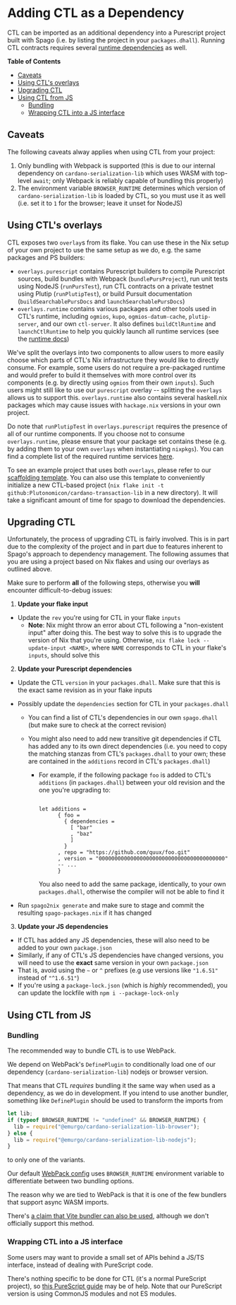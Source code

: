 # Adding CTL as a Dependency

CTL can be imported as an additional dependency into a Purescript project built with Spago (i.e. by listing the project in your `packages.dhall`). Running CTL contracts requires several [runtime dependencies](./runtime.md) as well.

**Table of Contents**
<!-- START doctoc generated TOC please keep comment here to allow auto update -->
<!-- DON'T EDIT THIS SECTION, INSTEAD RE-RUN doctoc TO UPDATE -->

- [Caveats](#caveats)
- [Using CTL's overlays](#using-ctls-overlays)
- [Upgrading CTL](#upgrading-ctl)
- [Using CTL from JS](#using-ctl-from-js)
  - [Bundling](#bundling)
  - [Wrapping CTL into a JS interface](#wrapping-ctl-into-a-js-interface)

<!-- END doctoc generated TOC please keep comment here to allow auto update -->

## Caveats

The following caveats alway applies when using CTL from your project:

1. Only bundling with Webpack is supported (this is due to our internal dependency on `cardano-serialization-lib` which uses WASM with top-level `await`; only Webpack is reliably capable of bundling this properly)
2. The environment variable `BROWSER_RUNTIME` determines which version of `cardano-serialization-lib` is loaded by CTL, so you must use it as well (i.e. set it to `1` for the browser; leave it unset for NodeJS)

## Using CTL's overlays

CTL exposes two `overlay`s from its flake. You can use these in the Nix setup of your own project to use the same setup as we do, e.g. the same packages and PS builders:

- `overlays.purescript` contains Purescript builders to compile Purescript sources, build bundles with Webpack (`bundlePursProject`), run unit tests using NodeJS (`runPursTest`), run CTL contracts on a private testnet using Plutip (`runPlutipTest`), or build Pursuit documentation (`buildSearchablePursDocs` and `launchSearchablePursDocs`)
- `overlays.runtime` contains various packages and other tools used in CTL's runtime, including `ogmios`, `kupo`, `ogmios-datum-cache`, `plutip-server`, and our own `ctl-server`. It also defines `buildCtlRuntime` and `launchCtlRuntime` to help you quickly launch all runtime services (see the [runtime docs](./runtime.md))

We've split the overlays into two components to allow users to more easily choose which parts of CTL's Nix infrastructure they would like to directly consume. For example, some users do not require a pre-packaged runtime and would prefer to build it themselves with more control over its components (e.g. by directly using `ogmios` from their own `inputs`). Such users might still like to use our `purescript` overlay -- splitting the `overlays` allows us to support this. `overlays.runtime` also contains several haskell.nix packages which may cause issues with `hackage.nix` versions in your own project.

Do note that `runPlutipTest` in `overlays.purescript` requires the presence of all of our runtime components. If you choose not to consume `overlays.runtime`, please ensure that your package set contains these (e.g. by adding them to your own `overlays` when instantiating `nixpkgs`). You can find a complete list of the required runtime services [here](./plutip-testing.md#architecture).

To see an example project that uses both `overlays`, please refer to our [scaffolding template](../templates/ctl-scaffold/flake.nix). You can also use this template to conveniently initialize a new CTL-based project (`nix flake init -t github:Plutonomicon/cardano-transaction-lib` in a new directory). It will take a significant amount of time for spago to download the dependencies.

## Upgrading CTL

Unfortunately, the process of upgrading CTL is fairly involved. This is in part due to the complexity of the project and in part due to features inherent to Spago's approach to dependency management. The following assumes that you are using a project based on Nix flakes and using our overlays as outlined above.

Make sure to perform **all** of the following steps, otherwise you **will** encounter difficult-to-debug issues:

1. **Update your flake input**

- Update the `rev` you're using for CTL in your flake `inputs`
  - **Note**: Nix might throw an error about CTL following a "non-existent input" after doing this. The best way to solve this is to upgrade the version of Nix that you're using. Otherwise, `nix flake lock --update-input <NAME>`, where `NAME` corresponds to CTL in your flake's `inputs`, should solve this

2. **Update your Purescript dependencies**

- Update the CTL `version` in your `packages.dhall`. Make sure that this is the exact same revision as in your flake inputs
- Possibly update the `dependencies` section for CTL in your `packages.dhall`

  - You can find a list of CTL's dependencies in our own `spago.dhall` (but make sure to check at the correct revision)
  - You might also need to add new transitive git dependencies if CTL has added any to its own direct dependencies (i.e. you need to copy the matching stanzas from CTL's `packages.dhall` to your own; these are contained in the `additions` record in CTL's `packages.dhall`)

    - For example, if the following package `foo` is added to CTL's `additions` (in `packages.dhall`) between your old revision and the one you're upgrading to:

      ```dhall

      let additions =
            { foo =
              { dependencies =
                [ "bar"
                , "baz"
                ]
              }
            , repo = "https://github.com/quux/foo.git"
            , version = "0000000000000000000000000000000000000000"
            -- ...
            }
      ```

      You also need to add the same package, identically, to your own `packages.dhall`, otherwise the compiler will not be able to find it

- Run `spago2nix generate` and make sure to stage and commit the resulting `spago-packages.nix` if it has changed

3. **Update your JS dependencies**

- If CTL has added any JS dependencies, these will also need to be added to your own `package.json`
- Similarly, if any of CTL's JS dependencies have changed versions, you will need to use the **exact** same version in your own `package.json`
- That is, avoid using the `~` or `^` prefixes (e.g use versions like `"1.6.51"` instead of `"^1.6.51"`)
- If you're using a `package-lock.json` (which is _highly_ recommended), you can update the lockfile with `npm i --package-lock-only`

## Using CTL from JS

### Bundling

The recommended way to bundle CTL is to use WebPack.

We depend on WebPack's `DefinePlugin` to conditionally load one of our dependency (`cardano-serialization-lib`) nodejs or browser version.

That means that CTL _requires_ bundling it the same way when used as a dependency, as we do in development. If you intend to use another bundler, something like `DefinePlugin` should be used to transform the imports from

```javascript
let lib;
if (typeof BROWSER_RUNTIME != "undefined" && BROWSER_RUNTIME) {
  lib = require("@emurgo/cardano-serialization-lib-browser");
} else {
  lib = require("@emurgo/cardano-serialization-lib-nodejs");
}
```

to only one of the variants.

Our default [WebPack config](../webpack.config.js) uses `BROWSER_RUNTIME` environment variable to differentiate between two bundling options.

The reason why we are tied to WebPack is that it is one of the few bundlers that support async WASM imports.

There's [a claim that Vite bundler can also be used](https://github.com/Plutonomicon/cardano-transaction-lib/issues/79#issuecomment-1257036068), although we don't officially support this method.

### Wrapping CTL into a JS interface

Some users may want to provide a small set of APIs behind a JS/TS interface, instead of dealing with PureScript code.

There's nothing specific to be done for CTL (it's a normal PureScript project), so [this PureScript guide](https://book.purescript.org/chapter10.html#calling-purescript-from-javascript) may be of help. Note that our PureScript version is using CommonJS modules and not ES modules.

